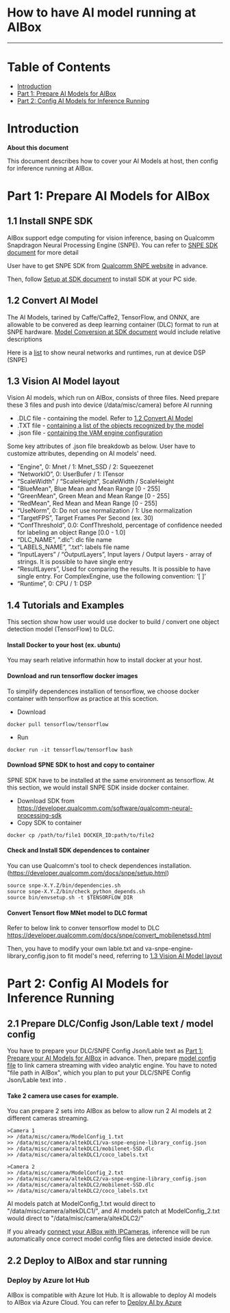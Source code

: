
How to have AI model running at AIBox
===
---

# Table of Contents

-   [Introduction](#Introduction)
-   [Part 1: Prepare AI Models for AIBox](#part_1)
-   [Part 2: Config AI Models for Inference Running](#part_2)



<a name="Introduction"></a>
# Introduction

**About this document**

This document describes how to cover your AI Models at host, then config for inference running at AIBox.

<a name="part_1"></a>
# Part 1: Prepare AI Models for AIBox
## 1.1 Install SNPE SDK

AIBox support edge computing for vision inference, basing on Qualcomm Snapdragon Neural Processing Engine (SNPE). You can refer to [SNPE SDK document](https://developer.qualcomm.com/docs/snpe/overview.html) for more detail

User have to get SNPE SDK from [Qualcomm SNPE website](https://developer.qualcomm.com/software/qualcomm-neural-processing-sdk) in advance. 

Then, follow [Setup at SDK document](https://developer.qualcomm.com/docs/snpe/usergroup0.html) to install SDK at your PC side.

## 1.2 Convert AI Model
<a name="1_2_Convert_A_Model"></a>

The AI Models, tarined by Caffe/Caffe2, TensorFlow, and ONNX, are allowable to be convered as deep learning container (DLC) format to run at SNPE hardware. [Model Conversion at SDK document](https://developer.qualcomm.com/docs/snpe/usergroup2.html) would include relative descriptions

Here is a [list](https://azure.github.io/Vision-AI-DevKit-Pages/docs/frameworks/) to show neural networks and runtimes, run at device DSP (SNPE)

## 1.3 Vision AI Model layout
<a name="1_3_Vision_AI_Model_layout"></a>

Vision AI models, which run on AIBox, consists of three files. Need prepare these 3 files and push into device (/data/misc/camera) before AI running

- .DLC file - containing the model. Refer to [1.2 Convert AI Model](#1_2_Convert_A_Model)
- .TXT file - [containing a list of the objects recognized by the model](./VAM/labels.txt)
- .json file - [containing the VAM engine configuration](./VAM/va-snpe-engine-library_config.json)

Some key attributes of .json file breakdowb as below. User have to customize attributes, depending on AI models' need.
- "Engine", 0: Mnet / 1: Mnet_SSD / 2: Squeezenet
- “NetworkIO”, 0: UserBufer / 1: ITensor
- “ScaleWidth” / “ScaleHeight”, ScaleWidth / ScaleHeight
- "BlueMean", Blue Mean and Mean Range [0 - 255]
- "GreenMean", Green Mean and Mean Range [0 - 255]
- "RedMean", Red Mean and Mean Range [0 - 255]
- “UseNorm”, 0: Do not use normalization / 1: Use normalization
- “TargetFPS”, Target Frames Per Second (ex. 30)
- “ConfThreshold”, 0.0: ConfThreshold, percentage of confidence needed for labeling an object Range [0.0 - 1.0]
- “DLC_NAME”, ”.dlc”: dlc file name 
- “LABELS_NAME”, ”.txt”: labels file name
- “InputLayers” / “OutputLayers”, Input layers / Output layers - array of strings. It is possible to have single entry
- “ResultLayers”, Used for comparing the results. It is possible to have single entry. For ComplexEngine, use the following convention: ‘[ ]’
- “Runtime”, 0: CPU / 1: DSP

## 1.4 Tutorials and Examples

This section show how user would use docker to build / convert one object detection model (TensorFlow) to DLC.

#### Install Docker to your host (ex. ubuntu)
You may searh relative informathin how to install docker at your host.

#### Download and run tensorflow docker images
To simplify dependences installion of tensorflow, we choose docker container with tensorflow as practice at this scection. 
- Download 
```
docker pull tensorflow/tensorflow
```
- Run 
```
docker run -it tensorflow/tensorflow bash
```

#### Download SPNE SDK to host and copy to container
SPNE SDK have to be installed at the same environment as tensorflow. At this section, we would install SNPE SDK inside docker container.
- Download SDK from https://developer.qualcomm.com/software/qualcomm-neural-processing-sdk
- Copy SDK to container 
```
docker cp /path/to/file1 DOCKER_ID:path/to/file2
```

#### Check and Install SDK dependences to container
You can use Qualcomm's tool to check dependences installation.
(https://developer.qualcomm.com/docs/snpe/setup.html)

```
source snpe-X.Y.Z/bin/dependencies.sh
source snpe-X.Y.Z/bin/check_python_depends.sh 
source bin/envsetup.sh -t $TENSORFLOW_DIR
```

#### Convert Tensort flow MNet model to DLC format
Refer to below link to conver tensorflow model to DLC
https://developer.qualcomm.com/docs/snpe/convert_mobilenetssd.html

Then, you have to modify your own lable.txt and va-snpe-engine-library_config.json to fit model's need, referring to [1.3 Vision AI Model layout](#1_3_Vision_AI_Model_layout)


<a name="part_2"></a>
# Part 2: Config AI Models for Inference Running

## 2.1 Prepare DLC/Config Json/Lable text / model config

You have to prepare your DLC/SNPE Config Json/Lable text as [Part 1: Prepare your AI Models for AIBox](#part_1) in advance.
Then, prepare [model config file](./VAM/ModelConfig_1.txt) to link camera streaming with video analytic engine. You have to noted "file path in AIBox", which you plan to put your DLC/SNPE Config Json/Lable text into .

#### Take 2 camera use cases for example.

You can prepare 2 sets into AIBox as below to allow run 2 AI models at 2 different cameras streaming.

```
>Camera 1
>> /data/misc/camera/ModelConfig_1.txt
>> /data/misc/camera/altekDLC1/va-snpe-engine-library_config.json
>> /data/misc/camera/altekDLC1/mobilenet-SSD.dlc
>> /data/misc/camera/altekDLC1/coco_labels.txt
```
```
>Camera 2
>> /data/misc/camera/ModelConfig_2.txt
>> /data/misc/camera/altekDLC2/va-snpe-engine-library_config.json
>> /data/misc/camera/altekDLC2/mobilenet-SSD.dlc
>> /data/misc/camera/altekDLC2/coco_labels.txt
```

AI models patch at ModelConfig_1.txt would direct to "/data/misc/camera/altekDLC1/", and AI models patch at ModelConfig_2.txt would direct to "/data/misc/camera/altekDLC2/"

If you already [connect your AIBox with IPCameras](./aibox-linux-for-edge.md), inference will be run automatically once correct model config files are detected inside device.

## 2.2 Deploy to AIBox and star running

### Deploy by Azure Iot Hub

AIBox is compatible with Azure Iot Hub. It is allowable to deploy AI models to AIBox via Azure Cloud. You can refer to [Deploy AI by Azure](./Deploy_AI_By_Azure.md)



  
